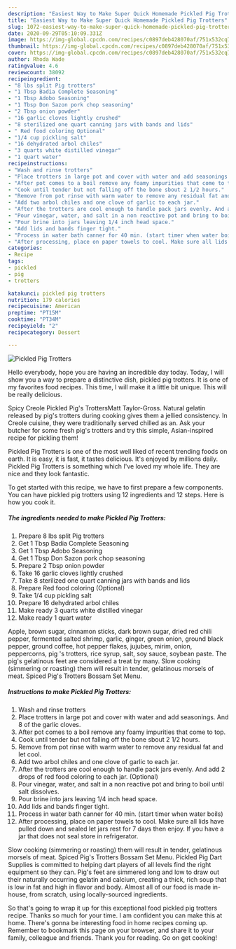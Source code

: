 ```yaml
---
description: "Easiest Way to Make Super Quick Homemade Pickled Pig Trotters"
title: "Easiest Way to Make Super Quick Homemade Pickled Pig Trotters"
slug: 1072-easiest-way-to-make-super-quick-homemade-pickled-pig-trotters
date: 2020-09-29T05:10:09.331Z
image: https://img-global.cpcdn.com/recipes/c0897deb428070af/751x532cq70/pickled-pig-trotters-recipe-main-photo.jpg
thumbnail: https://img-global.cpcdn.com/recipes/c0897deb428070af/751x532cq70/pickled-pig-trotters-recipe-main-photo.jpg
cover: https://img-global.cpcdn.com/recipes/c0897deb428070af/751x532cq70/pickled-pig-trotters-recipe-main-photo.jpg
author: Rhoda Wade
ratingvalue: 4.6
reviewcount: 38092
recipeingredient:
- "8 lbs split Pig trotters"
- "1 Tbsp Badia Complete Seasoning"
- "1 Tbsp Adobo Seasoning"
- "1 Tbsp Don Sazon pork chop seasoning"
- "2 Tbsp onion powder"
- "16 garlic cloves lightly crushed"
- "8 sterilized one quart canning jars with bands and lids"
- " Red food coloring Optional"
- "1/4 cup pickling salt"
- "16 dehydrated arbol chiles"
- "3 quarts white distilled vinegar"
- "1 quart water"
recipeinstructions:
- "Wash and rinse trotters"
- "Place trotters in large pot and cover with water and add seasonings. And 8 of the garlic cloves."
- "After pot comes to a boil remove any foamy impurities that come to top."
- "Cook until tender but not falling off the bone sbout 2 1/2 hours."
- "Remove from pot rinse with warm water to remove any residual fat and let cool."
- "Add two arbol chiles and one clove of garlic to each jar."
- "After the trotters are cool enough to handle pack jars evenly. And add 2 drops of red food coloring to each jar. (Optional)"
- "Pour vinegar, water, and salt in a non reactive pot and bring to boil until salt dissolves."
- "Pour brine into jars leaving 1/4 inch head space."
- "Add lids and bands finger tight."
- "Process in water bath canner for 40 min. (start timer when water boils)"
- "After processing, place on paper towels to cool. Make sure all lids have pulled down and sealed let jars rest for 7 days then enjoy. If you have a jar that does not seal store in refrigerator."
categories:
- Recipe
tags:
- pickled
- pig
- trotters

katakunci: pickled pig trotters 
nutrition: 179 calories
recipecuisine: American
preptime: "PT15M"
cooktime: "PT34M"
recipeyield: "2"
recipecategory: Dessert

---
```



![Pickled Pig Trotters](https://img-global.cpcdn.com/recipes/c0897deb428070af/751x532cq70/pickled-pig-trotters-recipe-main-photo.jpg)

Hello everybody, hope you are having an incredible day today. Today, I will show you a way to prepare a distinctive dish, pickled pig trotters. It is one of my favorites food recipes. This time, I will make it a little bit unique. This will be really delicious.

Spicy Creole Pickled Pig&#39;s TrottersMatt Taylor-Gross. Natural gelatin released by pig&#39;s trotters during cooking gives them a jellied consistency. In Creole cuisine, they were traditionally served chilled as an. Ask your butcher for some fresh pig&#39;s trotters and try this simple, Asian-inspired recipe for pickling them!

Pickled Pig Trotters is one of the most well liked of recent trending foods on earth. It is easy, it is fast, it tastes delicious. It's enjoyed by millions daily. Pickled Pig Trotters is something which I've loved my whole life. They are nice and they look fantastic.


To get started with this recipe, we have to first prepare a few components. You can have pickled pig trotters using 12 ingredients and 12 steps. Here is how you cook it.

<!--inarticleads1-->

##### The ingredients needed to make Pickled Pig Trotters:

1. Prepare 8 lbs split Pig trotters
1. Get 1 Tbsp Badia Complete Seasoning
1. Get 1 Tbsp Adobo Seasoning
1. Get 1 Tbsp Don Sazon pork chop seasoning
1. Prepare 2 Tbsp onion powder
1. Take 16 garlic cloves lightly crushed
1. Take 8 sterilized one quart canning jars with bands and lids
1. Prepare  Red food coloring (Optional)
1. Take 1/4 cup pickling salt
1. Prepare 16 dehydrated arbol chiles
1. Make ready 3 quarts white distilled vinegar
1. Make ready 1 quart water


Apple, brown sugar, cinnamon sticks, dark brown sugar, dried red chili pepper, fermented salted shrimp, garlic, ginger, green onion, ground black pepper, ground coffee, hot pepper flakes, jujubes, mirim, onion, peppercorns, pig &#39;s trotters, rice syrup, salt, soy sauce, soybean paste. The pig&#39;s gelatinous feet are considered a treat by many. Slow cooking (simmering or roasting) them will result in tender, gelatinous morsels of meat. Spiced Pig&#39;s Trotters Bossam Set Menu. 

<!--inarticleads2-->

##### Instructions to make Pickled Pig Trotters:

1. Wash and rinse trotters
1. Place trotters in large pot and cover with water and add seasonings. And 8 of the garlic cloves.
1. After pot comes to a boil remove any foamy impurities that come to top.
1. Cook until tender but not falling off the bone sbout 2 1/2 hours.
1. Remove from pot rinse with warm water to remove any residual fat and let cool.
1. Add two arbol chiles and one clove of garlic to each jar.
1. After the trotters are cool enough to handle pack jars evenly. And add 2 drops of red food coloring to each jar. (Optional)
1. Pour vinegar, water, and salt in a non reactive pot and bring to boil until salt dissolves.
1. Pour brine into jars leaving 1/4 inch head space.
1. Add lids and bands finger tight.
1. Process in water bath canner for 40 min. (start timer when water boils)
1. After processing, place on paper towels to cool. Make sure all lids have pulled down and sealed let jars rest for 7 days then enjoy. If you have a jar that does not seal store in refrigerator.


Slow cooking (simmering or roasting) them will result in tender, gelatinous morsels of meat. Spiced Pig&#39;s Trotters Bossam Set Menu. Pickled Pig Dart Supplies is committed to helping dart players of all levels find the right equipment so they can. Pig&#39;s feet are simmered long and low to draw out their naturally occurring gelatin and calcium, creating a thick, rich soup that is low in fat and high in flavor and body. Almost all of our food is made in-house, from scratch, using locally-sourced ingredients. 

So that's going to wrap it up for this exceptional food pickled pig trotters recipe. Thanks so much for your time. I am confident you can make this at home. There's gonna be interesting food in home recipes coming up. Remember to bookmark this page on your browser, and share it to your family, colleague and friends. Thank you for reading. Go on get cooking!
